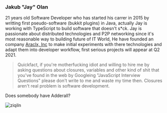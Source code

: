 ### Jakub "Jay" Olan
21 years old Software Developer who has started his carrer in 2015 by writting first pseudo-software (bukkit plugins) in Java, actually Jay is working with TypeScript to build software that doesn't s\*ck. Jay is passionate about distributed technologies and P2P networking since it's most reasonable way to building future of IT World, He have founded an company [Araclx, Inc](https://araclx.com) to make initial experiments with there technologies and adapt them into developer workflow, first serious projects will appear at Q2 2021.

> Quickfact, if you're motherfucking idiot and willing to hire me by asking questions about closures, variables and other kind of shit that you've found in the web by Googleing "JavaScript Interview Questions" please don't write to me and waste my time then. Closures aren't real problem is software development.

Does somebody have Adderall?

<p align="left"> <img src="https://komarev.com/ghpvc/?username=ziqiln" alt="ziqiln" /> </p>

